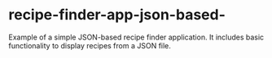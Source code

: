 # recipe-finder-app-json-based-
 Example of a simple JSON-based recipe finder application. It includes basic functionality to display recipes from a JSON file.
